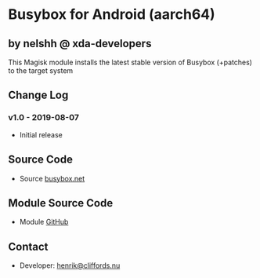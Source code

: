 # Busybox for Android (aarch64)

## by nelshh @ xda-developers

This Magisk module installs the latest stable version of Busybox (+patches) to the target system

## Change Log

### v1.0 - 2019-08-07
* Initial release

## Source Code
* Source [busybox.net](https://git.busybox.net/busybox/)

## Module Source Code
* Module [GitHub](https://github.com/henriknelson/busybox-magisk-module)

## Contact
* Developer: [henrik@cliffords.nu](mailto:henrik@cliffords.nu)

